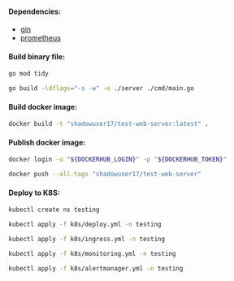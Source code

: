 #### Dependencies:
- [gin](https://github.com/gin-gonic/gin/tree/v1.9.1)
- [prometheus](https://github.com/prometheus/client_golang/tree/v1.18.0)

#### Build binary file:
```bash
go mod tidy
```
```bash
go build -ldflags="-s -w" -o ./server ./cmd/main.go
```

#### Build docker image:
```bash
docker build -t "shadowuser17/test-web-server:latest" .
```

#### Publish docker image:
```bash
docker login -u "${DOCKERHUB_LOGIN}" -p "${DOCKERHUB_TOKEN}"
```
```bash
docker push --all-tags "shadowuser17/test-web-server"
```

#### Deploy to K8S:
```bash
kubectl create ns testing
```
```bash
kubectl apply -f k8s/deploy.yml -n testing
```
```bash
kubectl apply -f k8s/ingress.yml -n testing
```
```bash
kubectl apply -f k8s/monitoring.yml -n testing
```
```bash
kubectl apply -f k8s/alertmanager.yml -n testing
```
